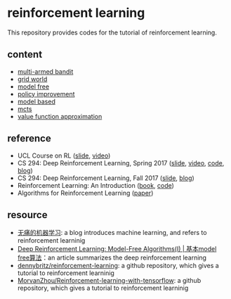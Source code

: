 # reinforcement learning

This repository provides codes for the tutorial of reinforcement learning.

## content

- [multi-armed bandit](https://github.com/gaoxinge/reinforcement-learning/tree/master/multi-armed%20bandit)
- [grid world](https://github.com/gaoxinge/reinforcement-learning/tree/master/grid%20world)
- [model free](https://github.com/gaoxinge/reinforcement-learning/tree/master/model%20free)
- [policy improvement](https://github.com/gaoxinge/reinforcement-learning/tree/master/policy%20improvement)
- [model based](https://github.com/gaoxinge/reinforcement-learning/tree/master/model%20based)
- [mcts](https://github.com/gaoxinge/reinforcement-learning/tree/master/mcts)
- [value function approximation](https://github.com/gaoxinge/reinforcement-learning/tree/master/value%20function%20approximation)

## reference

- UCL Course on RL ([slide](http://www0.cs.ucl.ac.uk/staff/d.silver/web/Teaching.html), [video](https://www.bilibili.com/video/av8912293/))
- CS 294: Deep Reinforcement Learning, Spring 2017 ([slide](http://rll.berkeley.edu/deeprlcoursesp17/), [video](https://www.bilibili.com/video/av9802698/), [code](https://github.com/berkeleydeeprlcourse/homework), [blog](https://zhuanlan.zhihu.com/c_125238795))
- CS 294: Deep Reinforcement Learning, Fall 2017 ([slide](http://rll.berkeley.edu/deeprlcourse/), [blog](https://zhuanlan.zhihu.com/c_150977189))
- Reinforcement Learning: An Introduction ([book](http://incompleteideas.net/book/bookdraft2017nov5.pdf), [code](https://github.com/ShangtongZhang/reinforcement-learning-an-introduction))
- Algorithms for Reinforcement Learning ([paper](https://sites.ualberta.ca/~szepesva/papers/RLAlgsInMDPs.pdf))

## resource

- [无痛的机器学习](https://zhuanlan.zhihu.com/hsmyy): a blog introduces machine learning, and refers to reinforcement learninig
- [Deep Reinforcement Learning: Model-Free Algorithms(I) | 基本model free算法](https://zhuanlan.zhihu.com/p/27388383)：an article summarizes the deep reinforcement learning
- [dennybritz/reinforcement-learning](https://github.com/dennybritz/reinforcement-learning): a github repository, which gives a tutorial to reinforcement learninig
- [MorvanZhou/Reinforcement-learning-with-tensorflow](https://github.com/MorvanZhou/Reinforcement-learning-with-tensorflow): a github repository, which gives a tutorial to reinforcement learninig